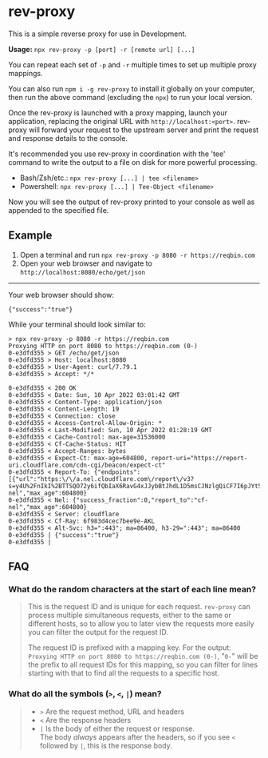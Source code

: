 # rev-proxy

This is a simple reverse proxy for use in Development.

**Usage:** `npx rev-proxy -p [port] -r [remote url] [...]`

You can repeat each set of `-p` and `-r` multiple times to set up multiple proxy mappings.

You can also run `npm i -g rev-proxy` to install it globally on your computer, then run the above command (excluding the `npx`) to run your local version.

Once the rev-proxy is launched with a proxy mapping, launch your application, replacing the original URL with `http://localhost:<port>`. rev-proxy will forward your request to the upstream server and print the request and response details to the console.

It's recommended you use rev-proxy in coordination with the 'tee' command to write the output to a file on disk for more powerful processing.

* Bash/Zsh/etc.: `npx rev-proxy [...] | tee <filename>`
* Powershell: `npx rev-proxy [...] | Tee-Object <filename>`

Now you will see the output of rev-proxy printed to your console as well as appended to the specified file.

## Example

1. Open a terminal and run `npx rev-proxy -p 8080 -r https://reqbin.com`
2. Open your web browser and navigate to `http://localhost:8080/echo/get/json`

-----

Your web browser should show:
```
{"success":"true"}
```

While your terminal should look similar to:

```
> npx rev-proxy -p 8080 -r https://reqbin.com
Proxying HTTP on port 8080 to https://reqbin.com (0-)
0-e3dfd355 > GET /echo/get/json
0-e3dfd355 > Host: localhost:8080
0-e3dfd355 > User-Agent: curl/7.79.1
0-e3dfd355 > Accept: */*

0-e3dfd355 < 200 OK
0-e3dfd355 < Date: Sun, 10 Apr 2022 03:01:42 GMT
0-e3dfd355 < Content-Type: application/json
0-e3dfd355 < Content-Length: 19
0-e3dfd355 < Connection: close
0-e3dfd355 < Access-Control-Allow-Origin: *
0-e3dfd355 < Last-Modified: Sun, 10 Apr 2022 01:28:19 GMT
0-e3dfd355 < Cache-Control: max-age=31536000
0-e3dfd355 < Cf-Cache-Status: HIT
0-e3dfd355 < Accept-Ranges: bytes
0-e3dfd355 < Expect-Ct: max-age=604800, report-uri="https://report-uri.cloudflare.com/cdn-cgi/beacon/expect-ct"
0-e3dfd355 < Report-To: {"endpoints":[{"url":"https:\/\/a.nel.cloudflare.com\/report\/v3?s=y4U%2FnIkI%2BTTSQO72y6ifQbIaX6RavG4xJJybBtJhdL1D5msCJNzlgQiCF7I6pJYt5Ivcs9hZcX2Sfju%2F4e9YhirP2nnSFRZAZvyrnPuvLtpn1d2RVO1YO%2FBfwLzZ"}],"group":"cf-nel","max_age":604800}
0-e3dfd355 < Nel: {"success_fraction":0,"report_to":"cf-nel","max_age":604800}
0-e3dfd355 < Server: cloudflare
0-e3dfd355 < Cf-Ray: 6f983d4cec7bee9e-AKL
0-e3dfd355 < Alt-Svc: h3=":443"; ma=86400, h3-29=":443"; ma=86400
0-e3dfd355 | {"success":"true"}
0-e3dfd355 | 
```

## FAQ

### What do the random characters at the start of each line mean?
> This is the request ID and is unique for each request. `rev-proxy` can process multiple simultaneous requests, either to the same or different hosts, so to allow you to later view the requests more easily you can filter the output for the request ID.
> 
> The request ID is prefixed with a mapping key. 
> For the output: `Proxying HTTP on port 8080 to https://reqbin.com (0-)`, "`0-`" will be the prefix to all request IDs for this mapping, so you can filter for lines starting with that to find all the requests to a specific host.

### What do all the symbols (`>`, `<`, `|`) mean?
> * `>` Are the request method, URL and headers
> * `<` Are the response headers
> * `|` Is the body of either the request or response.  
>   The body _always_ appears after the headers, so if you see `<` followed by `|`, this is the response body.

